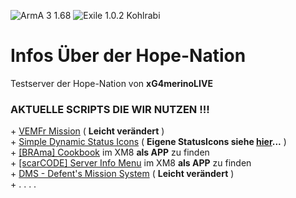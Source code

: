 ![ArmA 3 1.68](https://img.shields.io/badge/Arma%203-1.68-blue.svg) ![Exile 1.0.2 Kohlrabi](https://img.shields.io/badge/Exile-1.0.2%20Kohlrabi-C72651.svg)
<br>
# Infos Über der Hope-Nation
Testserver der Hope-Nation von <b>xG4merinoLIVE</b>

<h3><b>AKTUELLE SCRIPTS DIE WIR NUTZEN !!!</b></h3>
+ <a href="http://www.exilemod.com/topic/66-a3_vemf_reloaded-by-it07" target="_blank">VEMFr Mission</a> ( <b>Leicht verändert</b> )
<br>+ <a href="http://www.exilemod.com/topic/19519-release-simple-dynamic-status-icons" target="_blank">Simple Dynamic Status Icons</a> ( <b>Eigene StatusIcons siehe <a href="https://github.com/xG4merinoLIVE/Exile_Hope_Nation/blob/master/Screenshots/Statusicons.png" target="_blank">hier</a>...</b> )
<br>+ <a href="http://www.exilemod.com/topic/11296-xm8-app-brama-cookbook-updated" target="_blank">[BRAma] Cookbook</a> im XM8 <b>als APP</b> zu finden
<br>+ <a href="http://www.exilemod.com/topic/13687-scarcode-server-info-menu" target="_blank">[scarCODE] Server Info Menu</a> im XM8 <b>als APP</b> zu finden
<br>+ <a href="http://www.exilemod.com/topic/61-dms-defents-mission-system" target="_blank">DMS - Defent's Mission System</a> ( <b>Leicht verändert</b> )
<br>+ . . . .
